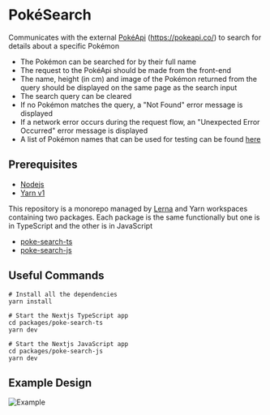 # PokéSearch

Communicates with the external [PokéApi](https://pokeapi.co/) (https://pokeapi.co/) to search for details about a specific Pokémon

- The Pokémon can be searched for by their full name
- The request to the PokéApi should be made from the front-end
- The name, height (in cm) and image of the Pokémon returned from the query should be displayed on the same page as the search input
- The search query can be cleared
- If no Pokémon matches the query, a "Not Found" error message is displayed
- If a network error occurs during the request flow, an "Unexpected Error Occurred" error message is displayed
- A list of Pokémon names that can be used for testing can be found [here](https://bulbapedia.bulbagarden.net/wiki/List_of_Pok%C3%A9mon_by_name)

## Prerequisites

- [Nodejs](https://nodejs.org/en/)
- [Yarn v1](https://classic.yarnpkg.com/lang/en/)

This repository is a monorepo managed by [Lerna](https://lerna.js.org/) and Yarn workspaces containing two packages. Each package is the same functionally but one is in TypeScript and the other is in JavaScript

- [poke-search-ts](./packages/poke-search-ts/README.md)
- [poke-search-js](./packages/poke-search-js/README.md)

## Useful Commands

```
# Install all the dependencies
yarn install

# Start the Nextjs TypeScript app
cd packages/poke-search-ts
yarn dev

# Start the Nextjs JavaScript app
cd packages/poke-search-js
yarn dev
```

## Example Design

![Example](/example.png "Example")
